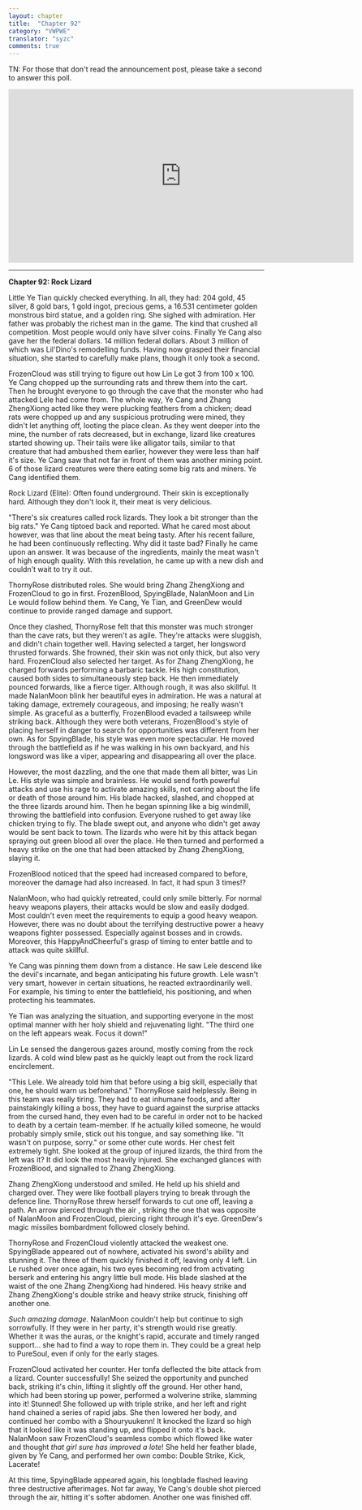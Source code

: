 ```yaml
---
layout: chapter
title:  "Chapter 92"
category: "VWPWE"
translator: "syzc"
comments: true
---
```


TN: For those that don't read the announcement post, please take a second to answer this poll.

<iframe src="https://www.strawpoll.me/embed_1/13262132" style="width:680px;height:342px;border:0;">Loading poll...</iframe>

---

**Chapter 92: Rock Lizard**
 
Little Ye Tian quickly checked everything. In all, they had: 204 gold, 45 silver, 8 gold bars, 1 gold ingot, precious gems, a 16.531 centimeter golden monstrous bird statue, and a golden ring. She sighed with admiration. Her father was probably the richest man in the game. The kind that crushed all competition. Most people would only have silver coins. Finally Ye Cang also gave her the federal dollars. 14 million federal dollars. About 3 million of which was Lil'Dino's remodelling funds. Having now grasped their financial situation, she started to carefully make plans, though it only took a second. 
 
FrozenCloud was still trying to figure out how Lin Le got 3 from 100 x 100. Ye Cang chopped up the surrounding rats and threw them into the cart. Then he brought everyone to go through the cave that the monster who had attacked Lele had come from. The whole way, Ye Cang and Zhang ZhengXiong acted like they were plucking feathers from a chicken; dead rats were chopped up and any suspicious protruding were mined, they didn't let anything off, looting the place clean. As they went deeper into the mine, the number of rats decreased, but in exchange, lizard like creatures started showing up. Their tails were like alligator tails, similar to that creature that had ambushed them earlier, however they were less than half it's size. Ye Cang saw that not far in front of them was another mining point. 6 of those lizard creatures were there eating some big rats and miners. Ye Cang identified them.
 
Rock Lizard (Elite): Often found underground. Their skin is exceptionally hard. Although they don't look it, their meat is very delicious.
 
"There's six creatures called rock lizards. They look a bit stronger than the big rats." Ye Cang tiptoed back and reported. What he cared most about however, was that line about the meat being tasty. After his recent failure, he had been continuously reflecting. Why did it taste bad? Finally he came upon an answer. It was because of the ingredients, mainly the meat wasn't of high enough quality. With this revelation, he came up with a new dish and couldn't wait to try it out.
 
ThornyRose distributed roles. She would bring Zhang ZhengXiong and FrozenCloud to go in first. FrozenBlood, SpyingBlade, NalanMoon and Lin Le would follow behind them. Ye Cang, Ye Tian, and GreenDew would continue to provide ranged damage and support.
 
Once they clashed, ThornyRose felt that this monster was much stronger than the cave rats, but they weren't as agile. They're attacks were sluggish, and didn't chain together well. Having selected a target, her longsword thrusted forwards. She frowned, their skin was not only thick, but also very hard. FrozenCloud also selected her target. As for Zhang ZhengXiong, he charged forwards performing a barbaric tackle. His high constitution, caused both sides to simultaneously step back. He then immediately pounced forwards, like a fierce tiger. Although rough, it was also skillful. It made NalanMoon blink her beautiful eyes in admiration. He was a natural at taking damage, extremely courageous, and imposing; he really wasn't simple. As graceful as a butterfly, FrozenBlood evaded a tailsweep while striking back. Although they were both veterans, FrozenBlood's style of placing herself in danger to search for opportunities was different from her own. As for SpyingBlade, his style was even more spectacular. He moved through the battlefield as if he was walking in his own backyard, and his longsword was like a viper, appearing and disappearing all over the place.
 
However, the most dazzling, and the one that made them all bitter, was Lin Le. His style was simple and brainless. He would send forth powerful attacks and use his rage to activate amazing skills, not caring about the life or death of those around him. His blade hacked, slashed, and chopped at the three lizards around him. Then he began spinning like a big windmill, throwing the battlefield into confusion. Everyone rushed to get away like chicken trying to fly. The blade swept out, and anyone who didn't get away would be sent back to town. The lizards who were hit by this attack began spraying out green blood all over the place. He then turned and performed a heavy strike on the one that had been attacked by Zhang ZhengXiong, slaying it. 
 
FrozenBlood noticed that the speed had increased compared to before, moreover the damage had also increased. In fact, it had spun 3 times!?
 
NalanMoon, who had quickly retreated, could only smile bitterly. For normal heavy weapons players, their attacks would be slow and easily dodged. Most couldn't even meet the requirements to equip a good heavy weapon. However, there was no doubt about the terrifying destructive power a heavy weapons fighter possessed. Especially against bosses and in crowds. Moreover, this HappyAndCheerful's grasp of timing to enter battle and to attack was quite skillful.
 
Ye Cang was pinning them down from a distance. He saw Lele descend like the devil's incarnate, and began anticipating his future growth. Lele wasn't very smart, however in certain situations, he reacted extraordinarily well. For example, his timing to enter the battlefield, his positioning, and when protecting his teammates.
 
Ye Tian was analyzing the situation, and supporting everyone in the most optimal manner with her holy shield and rejuvenating light. "The third one on the left appears weak. Focus it down!"
 
Lin Le sensed the dangerous gazes around, mostly coming from the rock lizards. A cold wind blew past as he quickly leapt out from the rock lizard encirclement.
 
"This Lele. We already told him that before using a big skill, especially that one, he should warn us beforehand." ThornyRose said helplessly. Being in this team was really tiring. They had to eat inhumane foods, and after painstakingly killing a boss, they have to guard against the surprise attacks from the cursed hand, they even had to be careful in order not to be hacked to death by a certain team-member. If he actually killed someone, he would probably simply smile, stick out his tongue, and say something like. "It wasn't on purpose, sorry." or some other cute words. Her chest felt extremely tight. She looked at the group of injured lizards, the third from the left was it? It did look the most heavily injured. She exchanged glances with FrozenBlood, and signalled to Zhang ZhengXiong.
 
Zhang ZhengXiong understood and smiled. He held up his shield and charged over. They were like football players trying to break through the defence line. ThornyRose threw herself forwards to cut one off, leaving a path. An arrow pierced through the air , striking the one that was opposite of NalanMoon and FrozenCloud, piercing right through it's eye. GreenDew's magic missiles bombardment followed closely behind.
 
ThornyRose and FrozenCloud violently attacked the weakest one. SpyingBlade appeared out of nowhere, activated his sword's ability and stunning it. The three of them quickly finished it off, leaving only 4 left. Lin Le rushed over once again, his two eyes becoming red from activating berserk and entering his angry little bull mode. His blade slashed at the waist of the one Zhang ZhengXiong had hindered. His heavy strike and Zhang ZhengXiong's double strike and heavy strike struck, finishing off another one.
 
*Such amazing damage.* NalanMoon couldn't help but continue to sigh sorrowfully. If they were in her party, it's strength would rise greatly. Whether it was the auras, or the knight's rapid, accurate and timely ranged support... she had to find a way to rope them in. They could be a great help to PureSoul, even if only for the early stages.
 
FrozenCloud activated her counter. Her tonfa deflected the bite attack from a lizard. Counter successfully! She seized the opportunity and punched back, striking it's chin, lifting it slightly off the ground. Her other hand, which had been storing up power, performed a wolverine strike, slamming into it! Stunned! She followed up with triple strike, and her left and right hand chained a series of rapid jabs. She then lowered her body, and continued her combo with a Shouryuukenn! It knocked the lizard so high that it looked like it was standing up, and flipped it onto it's back. NalanMoon saw FrozenCloud's seamless combo which flowed like water and thought *that girl sure has improved a lote*! She held her feather blade, given by Ye Cang, and performed her own combo: Double Strike, Kick, Lacerate!
 
At this time, SpyingBlade appeared again, his longblade flashed leaving three destructive afterimages. Not far away, Ye Cang's double shot pierced through the air, hitting it's softer abdomen. Another one was finished off.
